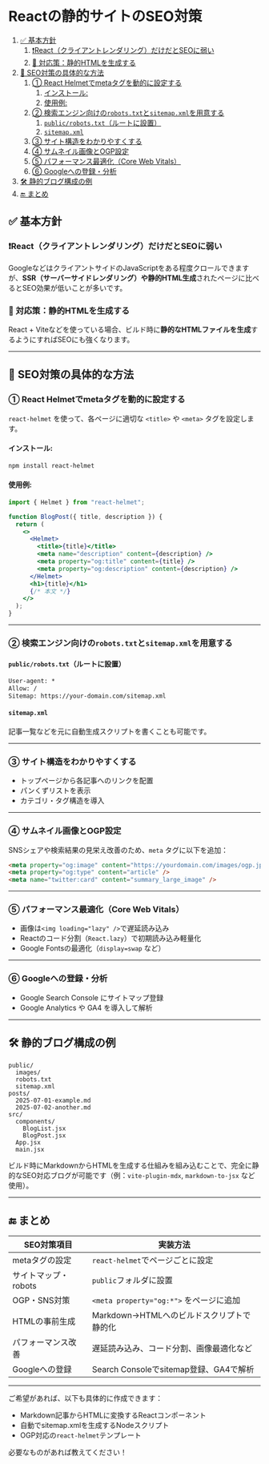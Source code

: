 # Reactの静的サイトのSEO対策

1. [✅ 基本方針](#-基本方針)
   1. [❗React（クライアントレンダリング）だけだとSEOに弱い](#reactクライアントレンダリングだけだとseoに弱い)
   2. [🔄 対応策：静的HTMLを生成する](#-対応策静的htmlを生成する)
2. [🧩 SEO対策の具体的な方法](#-seo対策の具体的な方法)
   1. [① React Helmetでmetaタグを動的に設定する](#-react-helmetでmetaタグを動的に設定する)
      1. [インストール:](#インストール)
      2. [使用例:](#使用例)
   2. [② 検索エンジン向けの`robots.txt`と`sitemap.xml`を用意する](#-検索エンジン向けのrobotstxtとsitemapxmlを用意する)
      1. [`public/robots.txt`（ルートに設置）](#publicrobotstxtルートに設置)
      2. [`sitemap.xml`](#sitemapxml)
   3. [③ サイト構造をわかりやすくする](#-サイト構造をわかりやすくする)
   4. [④ サムネイル画像とOGP設定](#-サムネイル画像とogp設定)
   5. [⑤ パフォーマンス最適化（Core Web Vitals）](#-パフォーマンス最適化core-web-vitals)
   6. [⑥ Googleへの登録・分析](#-googleへの登録分析)
3. [🛠 静的ブログ構成の例](#-静的ブログ構成の例)
4. [🔚 まとめ](#-まとめ)


## ✅ 基本方針

### ❗React（クライアントレンダリング）だけだとSEOに弱い

GoogleなどはクライアントサイドのJavaScriptをある程度クロールできますが、**SSR（サーバーサイドレンダリング）や静的HTML生成**されたページに比べるとSEO効果が低いことが多いです。

### 🔄 対応策：静的HTMLを生成する

React + Viteなどを使っている場合、ビルド時に**静的なHTMLファイルを生成**するようにすればSEOにも強くなります。

---

## 🧩 SEO対策の具体的な方法

### ① React Helmetでmetaタグを動的に設定する

`react-helmet` を使って、各ページに適切な `<title>` や `<meta>` タグを設定します。

#### インストール:

```bash
npm install react-helmet
```

#### 使用例:

```jsx
import { Helmet } from "react-helmet";

function BlogPost({ title, description }) {
  return (
    <>
      <Helmet>
        <title>{title}</title>
        <meta name="description" content={description} />
        <meta property="og:title" content={title} />
        <meta property="og:description" content={description} />
      </Helmet>
      <h1>{title}</h1>
      {/* 本文 */}
    </>
  );
}
```

---

### ② 検索エンジン向けの`robots.txt`と`sitemap.xml`を用意する

#### `public/robots.txt`（ルートに設置）

```txt
User-agent: *
Allow: /
Sitemap: https://your-domain.com/sitemap.xml
```

#### `sitemap.xml`

記事一覧などを元に自動生成スクリプトを書くことも可能です。

---

### ③ サイト構造をわかりやすくする

* トップページから各記事へのリンクを配置
* パンくずリストを表示
* カテゴリ・タグ構造を導入

---

### ④ サムネイル画像とOGP設定

SNSシェアや検索結果の見栄え改善のため、`meta` タグに以下を追加：

```html
<meta property="og:image" content="https://yourdomain.com/images/ogp.jpg" />
<meta property="og:type" content="article" />
<meta name="twitter:card" content="summary_large_image" />
```

---

### ⑤ パフォーマンス最適化（Core Web Vitals）

* 画像は`<img loading="lazy" />`で遅延読み込み
* Reactのコード分割（`React.lazy`）で初期読み込み軽量化
* Google Fontsの最適化（`display=swap` など）

---

### ⑥ Googleへの登録・分析

* Google Search Console にサイトマップ登録
* Google Analytics や GA4 を導入して解析

---

## 🛠 静的ブログ構成の例

```
public/
  images/
  robots.txt
  sitemap.xml
posts/
  2025-07-01-example.md
  2025-07-02-another.md
src/
  components/
    BlogList.jsx
    BlogPost.jsx
  App.jsx
  main.jsx
```

ビルド時にMarkdownからHTMLを生成する仕組みを組み込むことで、完全に静的なSEO対応ブログが可能です（例：`vite-plugin-mdx`, `markdown-to-jsx` など使用）。

---

## 🔚 まとめ

| SEO対策項目       | 実装方法                             |
| ------------- | -------------------------------- |
| metaタグの設定     | `react-helmet`でページごとに設定          |
| サイトマップ・robots | `public`フォルダに設置                  |
| OGP・SNS対策     | `<meta property="og:*">` をページに追加 |
| HTMLの事前生成     | Markdown→HTMLへのビルドスクリプトで静的化      |
| パフォーマンス改善     | 遅延読み込み、コード分割、画像最適化など             |
| Googleへの登録    | Search Consoleでsitemap登録、GA4で解析  |

---

ご希望があれば、以下も具体的に作成できます：

* Markdown記事からHTMLに変換するReactコンポーネント
* 自動でsitemap.xmlを生成するNodeスクリプト
* OGP対応の`react-helmet`テンプレート

必要なものがあれば教えてください！
